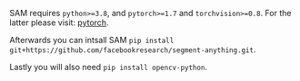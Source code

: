 SAM requires ``python>=3.8``, and ``pytorch>=1.7`` and ``torchvision>=0.8``. For the latter please visit: [pytorch](https://pytorch.org/get-started/locally/).

Afterwards you can intsall SAM ``pip install git+https://github.com/facebookresearch/segment-anything.git``.

Lastly you will also need ``pip install opencv-python``.
